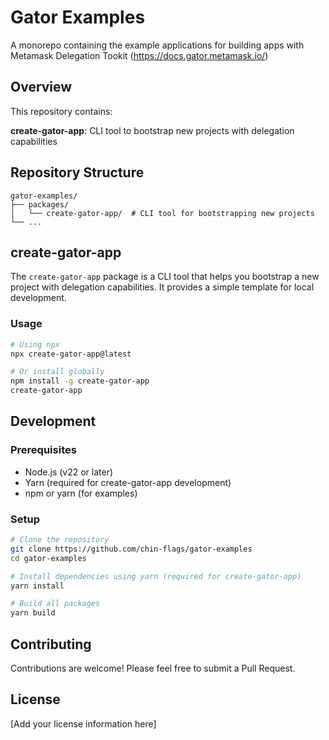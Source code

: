 # Gator Examples

A monorepo containing the example applications for building apps with Metamask Delegation Tookit (https://docs.gator.metamask.io/)

## Overview

This repository contains:

**create-gator-app**: CLI tool to bootstrap new projects with delegation capabilities

## Repository Structure

```
gator-examples/
├── packages/
│   └── create-gator-app/  # CLI tool for bootstrapping new projects
└── ...
```

## create-gator-app

The `create-gator-app` package is a CLI tool that helps you bootstrap a new project with delegation capabilities. It provides a simple template for local development.

### Usage

```bash
# Using npx
npx create-gator-app@latest

# Or install globally
npm install -g create-gator-app
create-gator-app
```

## Development

### Prerequisites

- Node.js (v22 or later)
- Yarn (required for create-gator-app development)
- npm or yarn (for examples)

### Setup

```bash
# Clone the repository
git clone https://github.com/chin-flags/gator-examples
cd gator-examples

# Install dependencies using yarn (required for create-gator-app)
yarn install

# Build all packages
yarn build
```

## Contributing

Contributions are welcome! Please feel free to submit a Pull Request.

## License

[Add your license information here]
